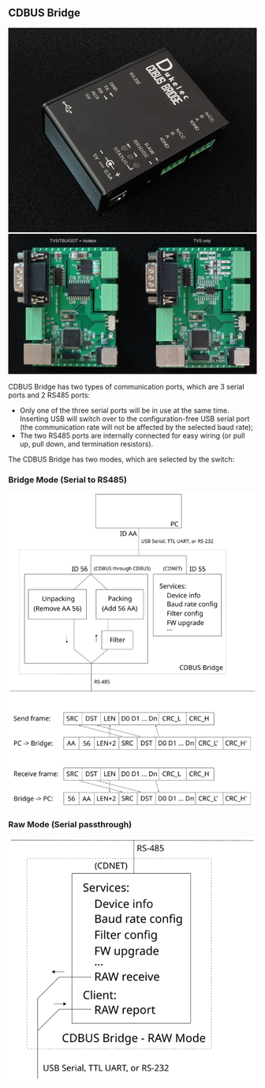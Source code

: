 ## CDBUS Bridge

<img alt="cdbus_bridge" src="doc/img/cdbus_bridge.jpg">
<img alt="cdbus_bridge_pcb" src="doc/img/cdbus_bridge_pcb.jpg">


CDBUS Bridge has two types of communication ports, which are 3 serial ports and 2 RS485 ports:
 - Only one of the three serial ports will be in use at the same time. Inserting USB will switch over to the configuration-free USB serial port (the communication rate will not be affected by the selected baud rate);
 - The two RS485 ports are internally connected for easy wiring (or pull up, pull down, and termination resistors).

The CDBUS Bridge has two modes, which are selected by the switch:

### Bridge Mode (Serial to RS485)

<img alt="bridge_mode" src="doc/img/bridge_mode.svg">

### Raw Mode (Serial passthrough)

<img alt="raw_mode" src="doc/img/raw_mode.svg">

